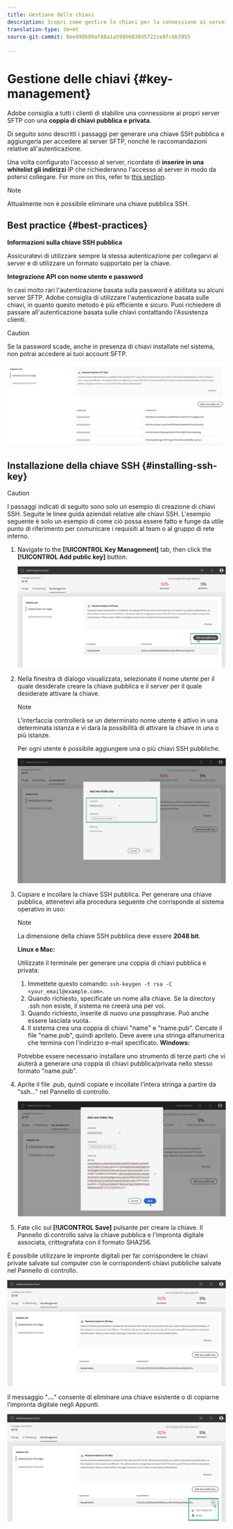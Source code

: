 ```yaml
---
title: Gestione delle chiavi
description: Scopri come gestire le chiavi per la connessione ai server SFTP
translation-type: tm+mt
source-git-commit: 8ee999b89af88a1a59956838d5722ce8fc6b3955

---
```



# Gestione delle chiavi {#key-management}

Adobe consiglia a tutti i clienti di stabilire una connessione ai propri server SFTP con una **coppia di chiavi pubblica e privata**.

Di seguito sono descritti i passaggi per generare una chiave SSH pubblica e aggiungerla per accedere al server SFTP, nonché le raccomandazioni relative all'autenticazione.

Una volta configurato l'accesso al server, ricordate di **inserire in una whitelist gli indirizzi** IP che richiederanno l'accesso al server in modo da potervi collegare. For more on this, refer to [this section](../../instances-settings/using/ip-whitelisting-instance-access.md).

>[!NOTE]
>
>Attualmente non è possibile eliminare una chiave pubblica SSH.

## Best practice {#best-practices}

**Informazioni sulla chiave SSH pubblica**

Assicuratevi di utilizzare sempre la stessa autenticazione per collegarvi al server e di utilizzare un formato supportato per la chiave.

**Integrazione API con nome utente e password**

In casi molto rari l'autenticazione basata sulla password è abilitata su alcuni server SFTP. Adobe consiglia di utilizzare l'autenticazione basata sulle chiavi, in quanto questo metodo è più efficiente e sicuro. Puoi richiedere di passare all'autenticazione basata sulle chiavi contattando l'Assistenza clienti.

>[!CAUTION]
>
>Se la password scade, anche in presenza di chiavi installate nel sistema, non potrai accedere ai tuoi account SFTP.

![](assets/control_panel_passwordexpires.png)

## Installazione della chiave SSH {#installing-ssh-key}

>[!CAUTION]
>
>I passaggi indicati di seguito sono solo un esempio di creazione di chiavi SSH. Seguite le linee guida aziendali relative alle chiavi SSH. L'esempio seguente è solo un esempio di come ciò possa essere fatto e funge da utile punto di riferimento per comunicare i requisiti al team o al gruppo di rete interno.

1. Navigate to the **[!UICONTROL Key Management]** tab, then click the **[!UICONTROL Add public key]** button.

   ![](assets/key0.png)

1. Nella finestra di dialogo visualizzata, selezionate il nome utente per il quale desiderate creare la chiave pubblica e il server per il quale desiderate attivare la chiave.

   >[!NOTE]
   >
   >L'interfaccia controllerà se un determinato nome utente è attivo in una determinata istanza e vi darà la possibilità di attivare la chiave in una o più istanze.
   >
   >Per ogni utente è possibile aggiungere una o più chiavi SSH pubbliche.

   ![](assets/key1.png)

1. Copiare e incollare la chiave SSH pubblica. Per generare una chiave pubblica, attenetevi alla procedura seguente che corrisponde al sistema operativo in uso:

   >[!NOTE]
   >
   >La dimensione della chiave SSH pubblica deve essere **2048 bit**.

   **Linux e Mac:**

   Utilizzate il terminale per generare una coppia di chiavi pubblica e privata:
   1. Immettete questo comando: `ssh-keygen -t rsa -C <your_email@example.com>`.
   1. Quando richiesto, specificate un nome alla chiave. Se la directory .ssh non esiste, il sistema ne creerà una per voi.
   1. Quando richiesto, inserite di nuovo una passphrase. Può anche essere lasciata vuota.
   1. Il sistema crea una coppia di chiavi "name" e "name.pub". Cercate il file "name.pub", quindi apritelo. Deve avere una stringa alfanumerica che termina con l'indirizzo e-mail specificato.
   **Windows:**

   Potrebbe essere necessario installare uno strumento di terze parti che vi aiuterà a generare una coppia di chiavi pubblica/privata nello stesso formato "name.pub".

1. Aprite il file .pub, quindi copiate e incollate l’intera stringa a partire da "ssh..." nel Pannello di controllo.

   ![](assets/publickey.png)

1. Fate clic sul **[!UICONTROL Save]** pulsante per creare la chiave. Il Pannello di controllo salva la chiave pubblica e l'impronta digitale associata, crittografata con il formato SHA256.

È possibile utilizzare le impronte digitali per far corrispondere le chiavi private salvate sul computer con le corrispondenti chiavi pubbliche salvate nel Pannello di controllo.

![](assets/fingerprintNEW2.png)

Il messaggio "**...**" consente di eliminare una chiave esistente o di copiarne l’impronta digitale negli Appunti.

![](assets/key_options.png)
